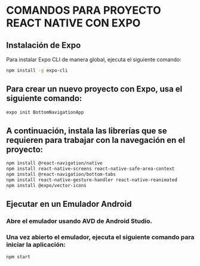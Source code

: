 # COMANDOS PARA PROYECTO REACT NATIVE CON EXPO

## Instalación de Expo
Para instalar Expo CLI de manera global, ejecuta el siguiente comando:
```bash
npm install -g expo-cli
```

## Para crear un nuevo proyecto con Expo, usa el siguiente comando:
```bash
expo init BottomNavigationApp
```

## A continuación, instala las librerías que se requieren para trabajar con la navegación en el proyecto:
```bash
npm install @react-navigation/native
npm install react-native-screens react-native-safe-area-context
npm install @react-navigation/bottom-tabs
npm install react-native-gesture-handler react-native-reanimated
npm install @expo/vector-icons
```
## Ejecutar en un Emulador Android
### Abre el emulador usando AVD de Android Studio.
### Una vez abierto el emulador, ejecuta el siguiente comando para iniciar la aplicación:
```bash
npm start
```
